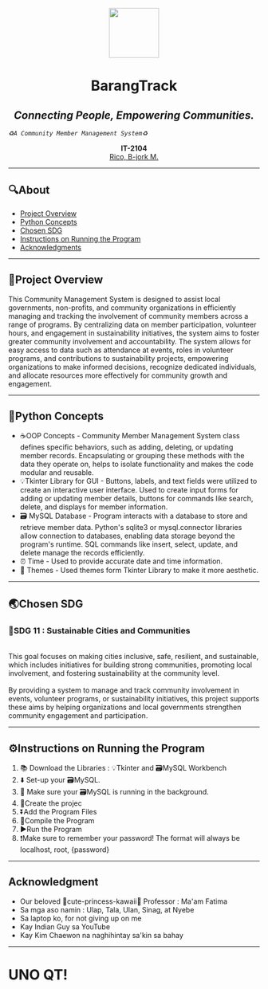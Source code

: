 <p align = "center" dir = "auto">
<img src="https://github.com/Zomoi/Final-Proj-in-Python-and-DBMS/blob/a705c33a5f9267606c4414338a4c181ef9610f1f/pxArt%20(3).png" width="100">
</p>

<h1 align = "center" tabindex="-1" class="heading element" dir="auto">BarangTrack</h1>
<p align = "center" dir= "auto">
<em>
<h2 align = "center" tabindex="-1" class="heading element" dir="auto">Connecting People, Empowering Communities.</h2>
<code>♻️A Community Member Management System♻️</code>
</em>
</p>
<p align = "center" dir="auto">
  <b>IT-2104</b>
  <br>
  <a href="https://github.com/Zomoi">
  Rico, B-jork M.
  </a>
</p>
<hr></hr>
<h2>🔍About</h2>
<ul dir="auto">
  <li>
    <a href="#-project-overview">Project Overview</a>
  </li>
  <li>
    <a href="#-python-concepts">Python Concepts</a>
  </li>
  <li>
    <a href="#-SDG">Chosen SDG</a>
  </li>  
  <li>
    <a href="#-instructions">Instructions on Running the Program</a>
  </li>
  <li>
    <a href="#-acknowledgment">Acknowledgments</a>
  </li>
</ul>
<hr></hr>
<div class ="markdown-heading" dir="auto">
  <h2 tabindex="-1" class="heading-element" dir="auto">📖Project Overview</h2>
</div>
<p dir = "auto">
    This Community Management System is designed to assist local governments, non-profits, and community organizations in efficiently managing and tracking the involvement of community members across a range of programs. By centralizing data on member participation, volunteer hours, and engagement in sustainability initiatives, the system aims to foster greater community involvement and accountability. The system allows for easy access to data such as attendance at events, roles in volunteer programs, and contributions to sustainability projects, empowering organizations to make informed decisions, recognize dedicated individuals, and allocate resources more effectively for community growth and engagement.
</p>
<hr></hr>
<div class ="markdown-heading" dir="auto">
  <h2 tabindex="-1" class="heading-element" dir="auto">🐍Python Concepts</h2>
</div>
<ul dir = "auto">
  <li>☕OOP Concepts - Community Member Management System class defines specific behaviors, such as adding, deleting, or updating member records. Encapsulating or grouping these methods with the data they operate on, helps to isolate functionality and makes the code modular and reusable. </li>
  <li>💡Tkinter Library for GUI - Buttons, labels, and text fields were utilized to create an interactive user interface. Used to create input forms for adding or updating member details, buttons for commands like search, delete, and displays for member information.</li>
  <li>🗃️ MySQL Database - Program interacts with a database to store and retrieve member data. Python's sqlite3 or mysql.connector libraries allow connection to databases, enabling data storage beyond the program's runtime. SQL commands like insert, select, update, and delete manage the records efficiently.</li>
  <li>⏰ Time - Used to provide accurate date and time information.</li>
  <li>🌈 Themes - Used themes form Tkinter Library to make it more aesthetic. </li>
</ul>
<hr></hr>
<div class ="markdown-heading" dir="auto">
  <h2 tabindex="-1" class="heading-element" dir="auto">🌏Chosen SDG</h2>
</div>
<p dir = "auto">
  <h3>🌇SDG 11 : Sustainable Cities and Communities</h3><br>
    This goal focuses on making cities inclusive, safe, resilient, and sustainable, which includes initiatives for building strong communities, promoting local involvement, and fostering sustainability at the community level. 
  <br>
  <br>
    By providing a system to manage and track community involvement in events, volunteer programs, or sustainability initiatives, this project supports these aims by helping organizations and local governments strengthen community engagement and participation.
</p>
<hr></hr>
<div class ="markdown-heading" dir="auto">
  <h2 tabindex="-1" class="heading-element" dir="auto">⚙️Instructions on Running the Program</h2>
</div>
<ol dir = "auto">
  <li>📚 Download the Libraries : 💡Tkinter and 🗃️MySQL Workbench</li>
  <li>⬇️ Set-up your 🗃️MySQL.</li>
  <li>🛑 Make sure your 🗃️MySQL is running in the background.</li>
  <li>📩Create the projec</li>
  <li>⏬Add the Program Files</li>
  <li>🔄Compile the Program</li>
  <li>▶️Run the Program</li>
  <li>❗Make sure to remember your password! The format will always be localhost, root, {password} </li>
</ol>
<hr></hr>
<div class ="markdown-heading" dir="auto">
  <h2 tabindex="-1" class="heading-elemen" dir="auto">Acknowledgment</h2>
</div>
<ul>
  <li>Our beloved 🎀cute-princess-kawaii🎀 Professor : Ma'am Fatima</li>
  <li>Sa mga aso namin : Ulap, Tala, Ulan, Sinag, at Nyebe</li>
  <li>Sa laptop ko, for not giving up on me</li>
  <li>Kay Indian Guy sa YouTube</li>
  <li>Kay Kim Chaewon na naghihintay sa'kin sa bahay</li>
</ul>
<hr></hr>
<h1>UNO QT!</h1>

